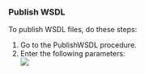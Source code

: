 <h3>Publish WSDL</h3>
<p>To publish WSDL files, do these steps:</p>
<ol>
  <li>Go to the PublishWSDL procedure.</li>
  <li> Enter the following parameters: </li><img src="../../plugins/EC-WebSphere/images/PublishWSDL/EC-WebSpherePublishWSDL2.png" />
</ol>
